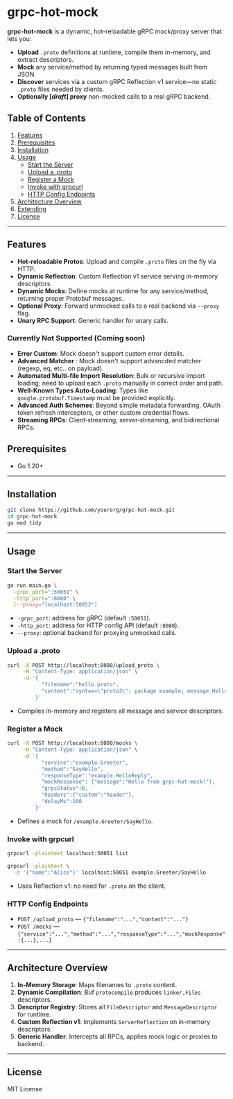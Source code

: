# grpc-hot-mock

**grpc-hot-mock** is a dynamic, hot-reloadable gRPC mock/proxy server that lets you:

- **Upload** `.proto` definitions at runtime, compile them in-memory, and extract descriptors.
- **Mock** any service/method by returning typed messages built from JSON.
- **Discover** services via a custom gRPC Reflection v1 service—no static `.proto` files needed by clients.
- **Optionally [*draft*] proxy** non-mocked calls to a real gRPC backend. 

## Table of Contents

1. [Features](#features)
2. [Prerequisites](#prerequisites)
3. [Installation](#installation)
4. [Usage](#usage)
   - [Start the Server](#start-the-server)
   - [Upload a .proto](#upload-a-proto)
   - [Register a Mock](#register-a-mock)
   - [Invoke with grpcurl](#invoke-with-grpcurl)
   - [HTTP Config Endpoints](#http-config-endpoints)
5. [Architecture Overview](#architecture-overview)
6. [Extending](#extending)
7. [License](#license)

---

## Features

- **Hot‑reloadable Protos**: Upload and compile `.proto` files on the fly via HTTP.
- **Dynamic Reflection**: Custom Reflection v1 service serving in-memory descriptors.
- **Dynamic Mocks**: Define mocks at runtime for any service/method, returning proper Protobuf messages.
- **Optional Proxy**: Forward unmocked calls to a real backend via `--proxy` flag.
- **Unary RPC Support**: Generic handler for unary calls.

### Currently Not Supported (Coming soon)

- **Error Custom**: Mock doesn't support custom error details.
- **Advanced Matcher** : Mock doesn't support advancded matcher (regexp, eq, etc.. on payload).
- **Automated Multi‑file Import Resolution**: Bulk or recursive import loading; need to upload each `.proto` manually in correct order and path.
- **Well‑Known Types Auto‑Loading**: Types like `google.protobuf.Timestamp` must be provided explicitly.
- **Advanced Auth Schemes**: Beyond simple metadata forwarding, OAuth token refresh interceptors, or other custom credential flows.
- **Streaming RPCs**: Client‑streaming, server‑streaming, and bidirectional RPCs.


## Prerequisites

- Go 1.20+

---

## Installation

```bash
git clone https://github.com/yourorg/grpc-hot-mock.git
cd grpc-hot-mock
go mod tidy
```

---

## Usage

### Start the Server

```bash
go run main.go \
  -grpc_port=":50051" \
  -http_port=":8080" \
  [--proxy="localhost:50052"]
```

- `-grpc_port`: address for gRPC (default `:50051`).
- `-http_port`: address for HTTP config API (default `:8080`).
- `--proxy`: optional backend for proxying unmocked calls.

### Upload a .proto

```bash
curl -X POST http://localhost:8080/upload_proto \
     -H "Content-Type: application/json" \
     -d '{
           "filename":"hello.proto",
           "content":"syntax=\"proto3\"; package example; message HelloRequest{string name=1;} message HelloReply{string message=1;} service Greeter{rpc SayHello(HelloRequest) returns(HelloReply);}"
         }'
```

- Compiles in-memory and registers all message and service descriptors.

### Register a Mock

```bash
curl -X POST http://localhost:8080/mocks \
     -H "Content-Type: application/json" \
     -d '{
           "service":"example.Greeter",
           "method":"SayHello",
           "responseType":"example.HelloReply",
           "mockResponse": {"message":"Hello from grpc-hot-mock!"},
           "grpcStatus":0,
           "headers":{"custom":"header"},
           "delayMs":100
         }'
```

- Defines a mock for `/example.Greeter/SayHello`.


### Invoke with grpcurl

```bash
grpcurl -plaintext localhost:50051 list

grpcurl -plaintext \
  -d '{"name":"Alice"}' localhost:50051 example.Greeter/SayHello
```

- Uses Reflection v1: no need for `.proto` on the client.

### HTTP Config Endpoints

- `POST /upload_proto` — `{"filename":"...","content":"..."}`
- `POST /mocks` — `{"service":"...","method":"...","responseType":"...","mockResponse":{...},...}`

---

## Architecture Overview

1. **In-Memory Storage**: Maps filenames to `.proto` content.
2. **Dynamic Compilation**: Buf `protocompile` produces `linker.Files` descriptors.
3. **Descriptor Registry**: Stores all `FileDescriptor` and `MessageDescriptor` for runtime.
4. **Custom Reflection v1**: Implements `ServerReflection` on in-memory descriptors.
5. **Generic Handler**: Intercepts all RPCs, applies mock logic or proxies to backend.

---

## License

MIT License

